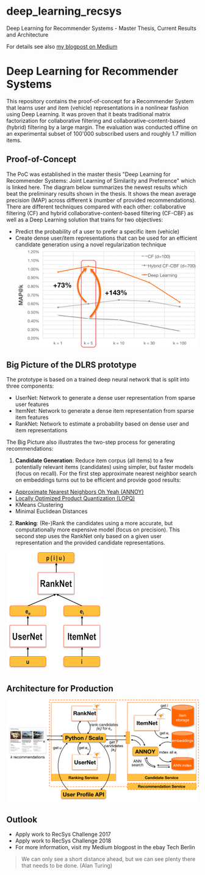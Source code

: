 # deep_learning_recsys
Deep Learning for Recommender Systems - Master Thesis, Current Results and Architecture

For details see also [my blogpost on Medium](https://ebaytech.berlin/deep-learning-for-recommender-systems-48c786a20e1a)

# Deep Learning for Recommender Systems
This repository contains the proof-of-concept for a Recommender System that learns
user and item (vehicle) representations in a nonlinear fashion using Deep Learning.
It was proven that it beats traditional matrix factorization for collaborative filtering
and collaborative-content-based (hybrid) filtering by a large margin. The evaluation was
conducted offline on an experimental subset of 100'000 subscribed users and roughly 1.7 million
items.

## Proof-of-Concept
The PoC was established in the master thesis "Deep Learning for Recommender Systems:
Joint Learning of Similarity and Preference" which is linked here.
The diagram below summarizes the newest results which beat the preliminary results shown in the thesis. It shows the mean average precision (MAP) across different k (number of provided recommendations). There are different techniques compared with each other: collaborative filtering (CF) and hybrid collaborative-content-based filtering (CF-CBF) as well as a Deep Learning solution that trains for two objectives:
* Predict the probability of a user to prefer a specific item (vehicle)
* Create dense user/item representations that can be used for an efficient candidate generation using a novel regularization technique
![Results of the Study on a Deep Learning based Recommender System](img/results.png?raw=true "DL Recommender PoC Results")

## Big Picture of the DLRS prototype
The prototype is based on a trained deep neural network that is split into three components:
* UserNet: Network to generate a dense user representation from sparse user features
* ItemNet: Network to generate a dense item representation from sparse item features
* RankNet: Network to estimate a probability based on dense user and item representations

The Big Picture also illustrates the two-step process for generating recommendations:
1. **Candidate Generation**: Reduce item corpus (all items) to a few potentially relevant items (candidates) using simpler, but faster models (focus on recall).
For the first step approximate nearest neighbor search on embeddings turns out to be efficient and provide good results:
* [Approximate Nearest Neighbors Oh Yeah (ANNOY)](https://github.com/spotify/annoy)
* [Locally Optimized Product Quantization (LOPQ)](https://github.com/yahoo/lopq)
* KMeans Clustering
* Minimal Euclidean Distances

2. **Ranking**: (Re-)Rank the candidates using a more accurate, but computationally more expensive model (focus on precision).
This second step uses the RankNet only based on a given user representation and the provided candidate representations.

![](img/networks.png?raw=true "DL Network Composition")

## Architecture for Production

![](img/architecture.png?raw=true "DL Recommender Architecture")

## Outlook
* Apply work to RecSys Challenge 2017
* Apply work to RecSys Challenge 2018
* For more information, visit my Medium blogpost in the ebay Tech Berlin

> We can only see a short distance ahead, but we can see plenty there that needs to be done. (Alan Turing)
